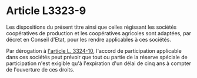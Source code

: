 # Article L3323-9

Les dispositions du présent titre ainsi que celles régissant les sociétés coopératives de production et les coopératives agricoles sont adaptées, par décret en Conseil d'Etat, pour les rendre applicables à ces sociétés. 

Par dérogation à [l'article L. 3324-10][1], l'accord de participation applicable dans ces sociétés peut prévoir que tout ou partie de la réserve spéciale de participation n'est exigible qu'à l'expiration d'un délai de cinq ans à compter de l'ouverture de ces droits.

 [1]: /affichCodeArticle.do?cidTexte=LEGITEXT000006072050&idArticle=LEGIARTI000006903025&dateTexte=&categorieLien=cid